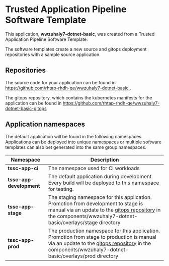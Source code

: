 # Trusted Application Pipeline Software Template

This application, **wwzuhaly7-dotnet-basic**, was created from a Trusted Application Pipeline Software Template.

The software templates create a new source and gitops deployment repositories with a sample source application. 

## Repositories

The source code for your application can be found in [https://github.com/rhtap-rhdh-qe/wwzuhaly7-dotnet-basic ](https://github.com/rhtap-rhdh-qe/wwzuhaly7-dotnet-basic ).
 
The gitops repository, which contains the kubernetes manifests for the application can be found in 
[https://github.com/rhtap-rhdh-qe/wwzuhaly7-dotnet-basic-gitops ](https://github.com/rhtap-rhdh-qe/wwzuhaly7-dotnet-basic-gitops ) 

## Application namespaces 

The default application will be found in the following namespaces. Applications can be deployed into unique namespaces or multiple software templates can also bet generated into the same group namespaces.  

|  Namespace   |  Description   |  
| -------- | -------- |
| **tssc-app-ci** | The namespace used for CI workloads |
| **tssc-app-development** | The default application during development. Every build will be deployed to this namespace for testing. |
| **tssc-app-stage** | The staging namespace for this application. Promotion from development to stage is manual via an update to the [gitops repository](https://github.com/rhtap-rhdh-qe/wwzuhaly7-dotnet-basic-gitops ) in the components/wwzuhaly7-dotnet-basic/overlays/stage directory |
| **tssc-app-prod** | The production namespace for this application. Promotion from stage to production is manual via an update to the [gitops repository](https://github.com/rhtap-rhdh-qe/wwzuhaly7-dotnet-basic-gitops ) in the components/wwzuhaly7-dotnet-basic/overlays/prod directory |
